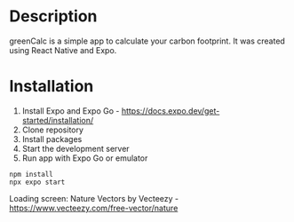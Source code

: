# Description

greenCalc is a simple app to calculate your carbon footprint. It was created using React Native and Expo.

# Installation

1. Install Expo and Expo Go - https://docs.expo.dev/get-started/installation/
2. Clone repository
3. Install packages
4. Start the development server
5. Run app with Expo Go or emulator

```
npm install
npx expo start
```

Loading screen: Nature Vectors by Vecteezy - https://www.vecteezy.com/free-vector/nature
